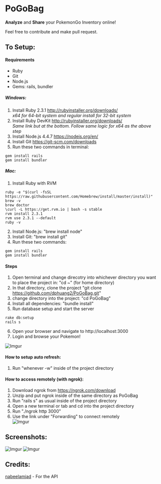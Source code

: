 # PoGoBag

**Analyze** and **Share** your PokemonGo Inventory online!

Feel free to contribute and make pull request.

## To Setup:

#### Requirements

* Ruby
* Git
* Node.js
* Gems: rails, bundler

##### Windows:
1) Install Ruby 2.3.1 http://rubyinstaller.org/downloads/ <br>
<i>x64 for 64-bit system and regular install for 32-bit system</i> <br>
2) Install Ruby DevKit http://rubyinstaller.org/downloads/ <br>
<i>Same link but at the bottom. Follow same logic for x64 as the above step</i> <br>
3) Install Node.js 4.4.7 https://nodejs.org/en/ <br>
4) Install Git https://git-scm.com/downloads <br>
5) Run these two commands in terminal: <br>
```
gem install rails
gem install bundler
```
##### Mac:
1) Install Ruby with RVM <br>
```
ruby -e "$(curl -fsSL https://raw.githubusercontent.com/Homebrew/install/master/install)"
brew -v
brew doctor
\curl -L https://get.rvm.io | bash -s stable
rvm install 2.3.1
rvm use 2.3.1 --default
ruby -v
```
2) Install Node.js: "brew install node" <br>
3) Install Git: "brew install git" <br>
4) Run these two commands: <br>
```
gem install rails
gem install bundler
```


#### Steps

1) Open terminal and change direcotry into whichever directory you want to place the project in: "cd ~" (for home directory) <br>
2) In that directory, clone the project "git clone https://github.com/dphuang2/PoGoBag.git" <br>
3) change directory into the project: "cd PoGoBag" <br>
4) Install all dependencies: "bundle install" <br>
5) Run database setup and start the server <br>
```
rake db:setup
rails s
```

6) Open your browser and navigate to http://localhost:3000 <br>
7) Login and browse your Pokemon!

![Imgur](http://i.imgur.com/Yzz5ouC.png)

#### How to setup auto refresh:

1) Run "whenever -w" inside of the project directory

#### How to access remotely (with ngrok):

1) Download ngrok from https://ngrok.com/download <br>
2) Unzip and put ngrok inside of the same directory as PoGoBag <br>
3) Run "rails s" as usual inside of the project directory <br>
4) Open a new terminal or tab and cd into the project directory <br>
5) Run "./ngrok http 3000" <br>
6) Use the link under "Forwarding" to connect remotely <br>
![Imgur](http://i.imgur.com/7k6Kii3.png)

## Screenshots:

![Imgur](http://i.imgur.com/SdEIGjF.png)
![Imgur](http://i.imgur.com/lPvCpYa.png)

## Credits:

[nabeelamjad](https://github.com/nabeelamjad/poke-api) - For the API
